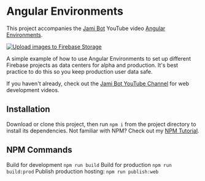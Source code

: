 # Angular Environments

This project accompanies the [Jami Bot](https://jamibot.com) YouTube video [Angular Environments](https://www.youtube.com/watch?v=6WJ8kObLSiQ).

[![Upload images to Firebase Storage](https://img.youtube.com/vi/6WJ8kObLSiQ/mqdefault.jpg)](https://youtu.be/6WJ8kObLSiQ)

A simple example of how to use Angular Environments to set up different Firebase projects as data centers for alpha and production. It's best practice to do this so you keep production user data safe.

If you haven't already, check out the [Jami Bot YouTube Channel](https://youtube.com/c/JamiBot) for web development videos.

## Installation

Download or clone this project, then run `npm i` from the project directory to install its dependencies. Not familiar with NPM? Check out my [NPM Tutorial](https://www.youtube.com/watch?v=mzs-N5hXGuQ).

## NPM Commands

Build for development `npm run build`
Build for production `npm run build:prod`
Publish production hosting: `npm run publish:web`
